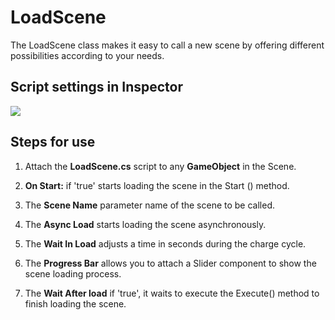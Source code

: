 # LoadScene
The LoadScene class makes it easy to call a new scene by offering different possibilities according to your needs.

## Script settings in Inspector
![](../master/Example.png)

## Steps for use
1. Attach the **LoadScene.cs** script to any **GameObject** in the Scene.

2. **On Start:** if 'true' starts loading the scene in the Start () method.

3. The **Scene Name** parameter name of the scene to be called.

4. The **Async Load** starts loading the scene asynchronously.

5. The **Wait In Load** adjusts a time in seconds during the charge cycle.

6. The **Progress Bar** allows you to attach a Slider component to show the scene loading process.

7. The **Wait After load** if 'true', it waits to execute the Execute() method to finish loading the scene.



